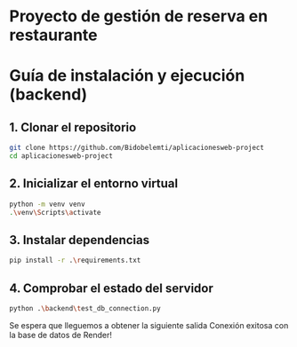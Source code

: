 # Proyecto de gestión de reserva en restaurante

# Guía de instalación y ejecución (backend)

## 1.  Clonar el repositorio

```bash
git clone https://github.com/Bidobelemti/aplicacionesweb-project
cd aplicacionesweb-project

```
## 2. Inicializar el entorno virtual

```bash
python -m venv venv
.\venv\Scripts\activate

```

## 3. Instalar dependencias 

```bash
pip install -r .\requirements.txt

```

## 4. Comprobar el estado del servidor

```bash
python .\backend\test_db_connection.py

```

Se espera que lleguemos a obtener la siguiente salida
Conexión exitosa con la base de datos de Render!
